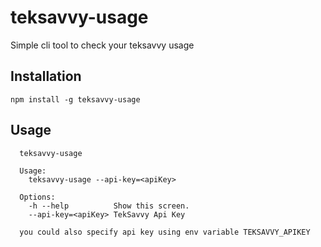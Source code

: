 # teksavvy-usage

Simple cli tool to check your teksavvy usage

## Installation

```
npm install -g teksavvy-usage
```

## Usage

```
  teksavvy-usage

  Usage:
    teksavvy-usage --api-key=<apiKey>

  Options:
    -h --help          Show this screen.
    --api-key=<apiKey> TekSavvy Api Key

  you could also specify api key using env variable TEKSAVVY_APIKEY
```
